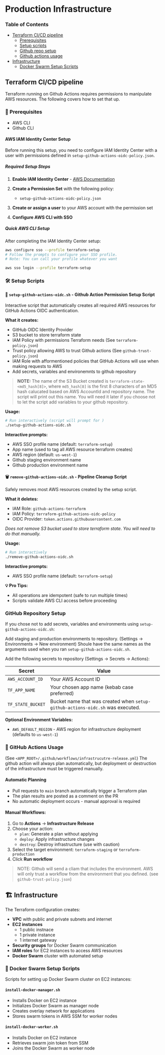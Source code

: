 # Production Infrastructure

### Table of Contents
- [Terraform CI/CD pipeline](#terraform-cicd-pipeline)
  - [Prerequisites](#prerequisites)
  - [Setup scripts](#setup-scripts)
  - [Github repo setup](#github-repo-setup)
  - [Github actions usage](#github-actions-usage)
- [Infrastructure](#infrastructure)
   - [Docker Swarm Setup Scripts](#usage)


## Terraform CI/CD pipeline

Terraform running on Github Actions requires permissions to manipulate AWS resources. The following covers how to set that up.


### 🔐 Prerequisites

- AWS CLI
- Github CLI

#### AWS IAM Identity Center Setup

Before running this setup, you need to configure IAM Identity Center with a user with permissions defined in `setup-github-actions-oidc-policy.json`.

##### Required Setup Steps

1. **Enable IAM Identity Center** - [AWS Documentation](https://docs.aws.amazon.com/singlesignon/latest/userguide/getting-started-enable-identity-center.html)

2. **Create a Permission Set** with the following policy:
   - `setup-github-actions-oidc-policy.json`
3. **Create or assign a user** to your AWS account with the permission set

4. **Configure AWS CLI with SSO**
##### Quick AWS CLI Setup

After completing the IAM Identity Center setup:

```bash
aws configure sso --profile terraform-setup
# Follow the prompts to configure your SSO profile.
# Note: You can call your profile whatever you want

aws sso login --profile terraform-setup
```

### 🛠️ Setup Scripts


#### 🚀 `setup-github-actions-oidc.sh` - Github Action Permission Setup Script

Interactive script that automatically creates all required AWS resources for GitHub Actions OIDC authentication.

**What it creates:**
- GitHub OIDC Identity Provider
- S3 bucket to store terraform state
- IAM Policy with permissions Terraform needs (See `terraform-policy.json`)
- Trust policy allowing AWS to trust Github actions (See `github-trust-policy.json`)
- IAM Role with afformentioned policies that GitHub Actions will use when making requests to AWS
- Add secrets, variables and environemnts to github repository

> **NOTE:** The name of the S3 Bucket created is `terraform-state-<md5_hash[8]>`, where `md5_hash[8]` is the first 8 characters of an MD5 hash calucated based on AWS AccountId and repository name. The script will print out this name.
You will need it later if you choose not to let the script add variables to your github repository.

**Usage:**
```bash
# Run interactively (script will prompt for )
./setup-github-actions-oidc.sh
```

**Interactive prompts:**
- AWS SSO profile name (default: `terraform-setup`)
- App name (used to tag all AWS resource terraform creates)
- AWS region (default: `us-west-1`)
- Github staging environment name
- Github production environment name

#### 🗑️ `remove-github-actions-oidc.sh` - Pipeline Cleanup Script

Safely removes most AWS resources created by the setup script.

**What it deletes:**
- IAM Role: `github-actions-terraform`
- IAM Policy: `terraform-github-actions-oidc-policy`
- OIDC Provider: `token.actions.githubusercontent.com`

*Does not remove S3 bucket used to store terraform state. You will need to do that manually.*

**Usage:**
```bash
# Run interactively
./remove-github-actions-oidc.sh
```


**Interactive prompts:**
- AWS SSO profile name (default: `terraform-setup`)

**💡 Pro Tips:**
- All operations are idempotent (safe to run multiple times)
- Scripts validate AWS CLI access before proceeding


### GitHub Repository Setup

If you chose not to add secrets, variables and environments using `setup-github-actions-oidc.sh`:

Add staging and production environments to repository. (Settings → Environments → New environment)
Shoule have the same names as the arguments used when you ran  `setup-github-actions-oidc.sh`.

Add the following secrets to repository (Settings → Secrets → Actions):

| Secret | Value |
|--------|-------|
| `AWS_ACCOUNT_ID` | Your AWS Account ID |
| `TF_APP_NAME` | Your chosen app name (kebab case preferred) |
| `TF_STATE_BUCKET` | Bucket name that was created when  `setup-github-actions-oidc.sh` was executed. |

**Optional Environment Variables:**
- `AWS_DEFAULT_REGION` - AWS region for infrastructure deployment (defaults to `us-west-1`)

### 🚀 GitHub Actions Usage
(See `<APP_ROOT>/.github/workflows/infrastrucutre-release.yml`)
The github action will always plan automatically, but deployment or destruction of the infrastructure must be triggered manually.
 
#### Automatic Planning

- Pull requests to `main` branch automatically trigger a Terraform plan
- The plan results are posted as a comment on the PR
- No automatic deployment occurs - manual approval is required


#### Manual Workflows:

1. Go to **Actions** → **Infrastructure Release**
2. Choose your action:
   - `plan`: Generate a plan without applying
   - `deploy`: Apply infrastructure changes
   - `destroy`: Destroy infrastructure (use with caution)
3. Select the target environment: `terraform-staging` or `terraform-production`
4. Click **Run workflow**

> NOTE: Github will send a cliam that includes the environment.
AWS will only trust a workflow from the environment that you defined.
(see `github-trust-policy.json`)

## 🏗️ Infrastructure

The Terraform configuration creates:
- **VPC** with public and private subnets and internet
- **EC2 instances**
   - 1 public instnace
   - 1 private instance
   - 1 internet gateway
- **Security groups** for Docker Swarm communication  
- **IAM roles** for EC2 instances to access AWS resources
- **Docker Swarm** cluster with automated setup


### 🐳 Docker Swarm Setup Scripts

Scripts for setting up Docker Swarm cluster on EC2 instances:

#### `install-docker-manager.sh`
- Installs Docker on EC2 instance
- Initializes Docker Swarm as manager node
- Creates overlay network for applications
- Stores swarm tokens in AWS SSM for worker nodes

#### `install-docker-worker.sh`
- Installs Docker on EC2 instance  
- Retrieves swarm join token from SSM
- Joins the Docker Swarm as worker node